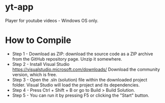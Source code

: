 # yt-app
Player for youtube videos - Windows OS only.

# How to Compile
  - Step 1 - Download as ZIP: download the source code as a ZIP archive from the GitHub repository page. Unzip it somewhere.
  - Step 2 - Install Visual Studio https://visualstudio.microsoft.com/downloads/ Download the community version, which is free.
  - Step 3 - Open the .sln (solution) file within the downloaded project folder. Visual Studio will load the project and its dependencies.
  - Step 4 - Press Ctrl + Shift + B or go to Build > Build Solution.
  - Step 5 - You can run it by pressing F5 or clicking the "Start" button.
